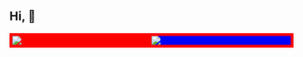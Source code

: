 ## Hi,  👋

<div style="border: 5px solid red; display: flex; justify-content: center; align-items: space-between; flex-direction: row;">
  <div style="flex-grow: 1; background-color: red; display: inline;">
    <img src="https://github-readme-stats.vercel.app/api/top-langs/?username=ricardo-fo&show_icons=true&hide_border=true&count_private=true&include_all_commits=true&theme=radical&layout=compact" />
  </div>
  
  <div style="flex-grow: 1; background-color: blue; display: inline;">
    <img src="https://github-readme-stats.vercel.app/api?username=ricardo-fo&show_icons=true&theme=radical&include_all_commits=true&layout=compact&hide=issues,prs" />
  </div>
</div>

<!--
**ricardo-fo/ricardo-fo** is a ✨ _special_ ✨ repository because its `README.md` (this file) appears on your GitHub profile.

Here are some ideas to get you started:

- 🔭 I’m currently working on ...
- 🌱 I’m currently learning ...
- 👯 I’m looking to collaborate on ...
- 🤔 I’m looking for help with ...
- 💬 Ask me about ...
- 📫 How to reach me: ...
- 😄 Pronouns: ...
- ⚡ Fun fact: ...
-->

